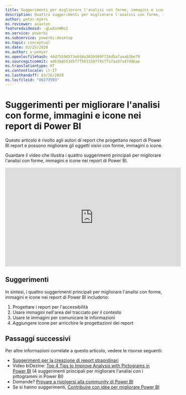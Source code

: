 ```yaml
---
title: Suggerimenti per migliorare l'analisi con forme, immagini e icone nei report di Power BI
description: Quattro suggerimenti per migliorare l'analisi con forme, immagini e icone negli oggetti visivi dei report di Power BI, in Power BI Desktop o nel servizio Power BI.
author: peter-myers
ms.reviewer: asaxton
featuredvideoid: -gLwXonWNsI
ms.service: powerbi
ms.subservice: powerbi-desktop
ms.topic: conceptual
ms.date: 03/25/2020
ms.author: v-pemyer
ms.openlocfilehash: 44d7559d573eb58a303b509f726d5a7aaab3be79
ms.sourcegitcommit: ad638d553d5f7f5831587791ffa7aa37a47dd6ae
ms.translationtype: HT
ms.contentlocale: it-IT
ms.lasthandoff: 03/26/2020
ms.locfileid: "80273593"
---
```

# <a name="tips-to-improve-analysis-with-shapes-images-and-icons-in-power-bi-reports"></a>Suggerimenti per migliorare l'analisi con forme, immagini e icone nei report di Power BI

Questo articolo è rivolto agli autori di report che progettano report di Power BI report e possono migliorare gli oggetti visivi con forme, immagini o icone.

Guardare il video che illustra i quattro suggerimenti principali per migliorare l'analisi con forme, immagini e icone nei report di Power BI.

<iframe width="560" height="315" src="https://www.youtube.com/embed/-gLwXonWNsI" frameborder="0" allowfullscreen></iframe>

## <a name="tips"></a>Suggerimenti

In sintesi, i quattro suggerimenti principali per migliorare l'analisi con forme, immagini e icone nei report di Power BI includono:

1. Progettare i report per l'accessibilità
1. Usare immagini nell'area del tracciato per il contesto
1. Usare le immagini per comunicare le informazioni
1. Aggiungere icone per arricchire le progettazioni dei report

## <a name="next-steps"></a>Passaggi successivi

Per altre informazioni correlate a questo articolo, vedere le risorse seguenti:

- [Suggerimenti per la creazione di report straordinari](../power-bi-reports-tips-and-tricks-for-creating.md)
- Video biDezine: [Top 4 Tips to Improve Analysis with Pictograms in Power BI](https://www.youtube.com/watch?v=-gLwXonWNsI) (4 suggerimenti principali per migliorare l'analisi con i pittogrammi in Power BI)
- Domande? [Provare a rivolgersi alla community di Power BI](https://community.powerbi.com/)
- Se si hanno suggerimenti, [Contribuire con idee per migliorare Power BI](https://ideas.powerbi.com/)
